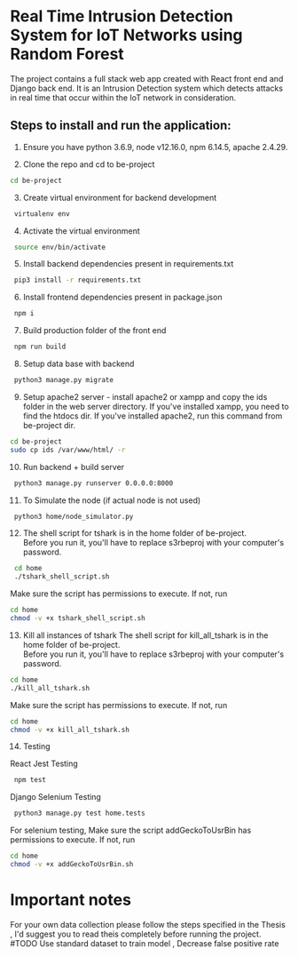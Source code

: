 # Real Time Intrusion Detection System for IoT Networks using Random Forest

The project contains a full stack web app created with React front end and Django back end. It is an Intrusion Detection system which detects attacks in real time that occur within the IoT network in consideration.

## Steps to install and run the application:

1. Ensure you have python 3.6.9, node v12.16.0, npm 6.14.5, apache 2.4.29.

2. Clone the repo and cd to be-project
```bash
cd be-project
 ```


3. Create virtual environment for backend development
```bash
 virtualenv env
```

4. Activate the virtual environment
```bash
 source env/bin/activate
```

5. Install backend dependencies present in requirements.txt
```bash
 pip3 install -r requirements.txt
```

6. Install frontend dependencies present in package.json
```bash
 npm i
```

7. Build production folder of the front end
```bash
 npm run build
```

8. Setup data base with backend
```bash
 python3 manage.py migrate
```

9. Setup apache2 server - install apache2 or xampp and copy the ids folder in the web server directory. If you've installed xampp, you need to find the htdocs dir. If you've installed apache2, run this command from be-project dir.
```bash
cd be-project
sudo cp ids /var/www/html/ -r
```

10. Run backend + build server
```bash
 python3 manage.py runserver 0.0.0.0:8000
```

11. To Simulate the node (if actual node is not used) 
```bash
 python3 home/node_simulator.py
```

12. The shell script for tshark is in the home folder of be-project.<br/>
Before you run it, you'll have to replace s3rbeproj with your computer's password.<br/>
```bash
 cd home
 ./tshark_shell_script.sh
```
Make sure the script has permissions to execute. If not, run
```bash
cd home
chmod -v +x tshark_shell_script.sh
```

13. Kill all instances of tshark
The shell script for kill_all_tshark is in the home folder of be-project.<br/>
Before you run it, you'll have to replace s3rbeproj with your computer's password.
```bash
cd home
./kill_all_tshark.sh
```
Make sure the script has permissions to execute. If not, run
```bash
cd home
chmod -v +x kill_all_tshark.sh
```

14. Testing

React Jest Testing
```bash
 npm test
```
Django Selenium Testing
```bash
 python3 manage.py test home.tests
```
For selenium testing, Make sure the script addGeckoToUsrBin has permissions to execute. If not, run
```bash
cd home
chmod -v +x addGeckoToUsrBin.sh
```
# Important notes
For your own data collection please follow the steps specified in the Thesis , I'd suggest you to read theis completely before running the project. 
#TODO 
Use standard dataset to train model , 
Decrease false positive rate 